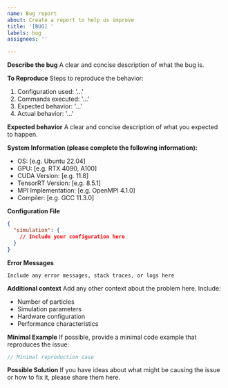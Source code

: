 ```yaml
---
name: Bug report
about: Create a report to help us improve
title: '[BUG] '
labels: bug
assignees: ''

---
```


**Describe the bug**
A clear and concise description of what the bug is.

**To Reproduce**
Steps to reproduce the behavior:
1. Configuration used: '...'
2. Commands executed: '...'
3. Expected behavior: '...'
4. Actual behavior: '...'

**Expected behavior**
A clear and concise description of what you expected to happen.

**System Information (please complete the following information):**
 - OS: [e.g. Ubuntu 22.04]
 - GPU: [e.g. RTX 4090, A100]
 - CUDA Version: [e.g. 11.8]
 - TensorRT Version: [e.g. 8.5.1]
 - MPI Implementation: [e.g. OpenMPI 4.1.0]
 - Compiler: [e.g. GCC 11.3.0]

**Configuration File**
```json
{
  "simulation": {
    // Include your configuration here
  }
}
```

**Error Messages**
```
Include any error messages, stack traces, or logs here
```

**Additional context**
Add any other context about the problem here. Include:
- Number of particles
- Simulation parameters
- Hardware configuration
- Performance characteristics

**Minimal Example**
If possible, provide a minimal code example that reproduces the issue:

```cpp
// Minimal reproduction case
```

**Possible Solution**
If you have ideas about what might be causing the issue or how to fix it, please share them here.